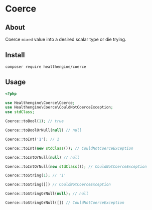 # Coerce

## About

Coerce `mixed` value into a desired scalar type or die trying.

## Install

```shell
composer require healthengine/coerce
```

## Usage

```php
<?php

use Healthengine\Coerce\Coerce;
use Healthengine\Coerce\CouldNotCoerceException;
use stdClass;

Coerce::toBool(1); // true

Coerce::toBoolOrNull(null) // null

Coerce::toInt('1'); // 1

Coerce::toInt(new stdClass()); // CouldNotCoerceException

Coerce::toIntOrNull(null) // null

Coerce::toIntOrNull(new stdClass()); // CouldNotCoerceException

Coerce::toString(1); // '1'

Coerce::toString([]) // CouldNotCoerceException

Coerce::toStringOrNull(null); // null

Coerce::toStringOrNull([]) // CouldNotCoerceException
```
